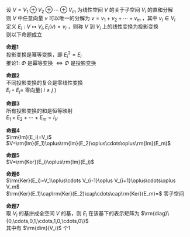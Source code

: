设 $V=V_1\oplus V_2\oplus\cdots\oplus V_m$ 为线性空间 $V$ 的关于子空间 $V_i$ 的直和分解  
则 $V$ 中任意向量 $v$ 可以唯一的分解为 $v=v_1+v_2+\cdots+v_m$ ，其中 $v_i\in V_i$  
定义 $E_i:V\mapsto V_i, E_i(v)=v_i$ ，则称 $V$ 到 $V_i$ 上的线性变换为投影变换  
则以下命题成立  
  
**命题1**  
投影变换是幂等变换，即 $E_i^2=E_i$  
推论1: $\Phi$ 是幂等变换 $\Leftrightarrow\Phi$ 是投影变换  
  
**命题2**  
不同投影变换的复合是零线性变换  
 $E_i\circ E_j=$ 零向量( $i\neq j$ )  
  
**命题3**  
所有投影变换的和是恒等映射  
 $E_1+E_2+\cdots+E_m=I_V$  
  
**命题4**  
 $\rm{Im}(E_i)=V_i$  
 $V=\rm{Im}(E_1)\oplus\rm{Im}(E_2)\oplus\cdots\oplus\rm{Im}(E_m)$  
  
**命题5**  
 $V=\rm{Ker}(E_i)\oplus\rm{Im}(E_i)$  
  
**命题6**  
 $\rm{Ker}(E_i)=V_1\oplus\cdots V_{i-1}\oplus V_{i+1}\oplus\cdots\oplus V_m$  
 $\rm{Ker}(E_1)\cap\rm{Ker}(E_2)\cap\cdots\cap\rm{Ker}(E_m)=$ 零子空间  
  
**命题7**  
取 $V_i$ 的基拼成全空间 $V$ 的基，则 $E_i$ 在该基下的表示矩阵为 $\rm{diag}\{0,\cdots,0,1,\cdots,1,0,\cdots,0\}$  
其中有 $\rm{dim}(V_i)$ 个1  
